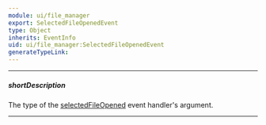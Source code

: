 ```yaml
---
module: ui/file_manager
export: SelectedFileOpenedEvent
type: Object
inherits: EventInfo
uid: ui/file_manager:SelectedFileOpenedEvent
generateTypeLink: 
---
```

---
##### shortDescription
The type of the [selectedFileOpened]({basewidgetpath}/Events/#selectedFileOpened) event handler's argument.

---
<!-- Description goes here -->